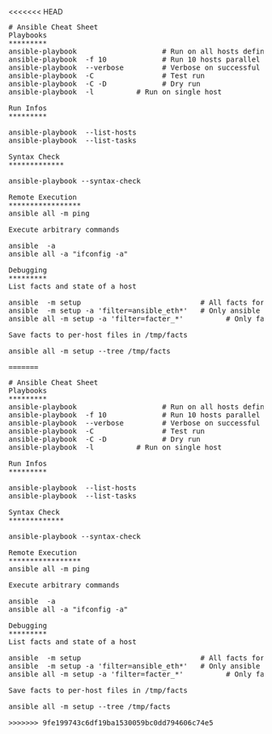 <<<<<<< HEAD
<pre>
# Ansible Cheat Sheet
Playbooks
*********
ansible-playbook <YAML>                   # Run on all hosts defined
ansible-playbook <YAML> -f 10             # Run 10 hosts parallel
ansible-playbook <YAML> --verbose         # Verbose on successful tasks
ansible-playbook <YAML> -C                # Test run
ansible-playbook <YAML> -C -D             # Dry run
ansible-playbook <YAML> -l <host>         # Run on single host

Run Infos
*********

ansible-playbook <YAML> --list-hosts
ansible-playbook <YAML> --list-tasks

Syntax Check
*************

ansible-playbook --syntax-check <YAML>

Remote Execution
*****************
ansible all -m ping

Execute arbitrary commands

ansible <hostgroup> -a <command>
ansible all -a "ifconfig -a"

Debugging
*********
List facts and state of a host

ansible <host> -m setup                            # All facts for one host
ansible <host> -m setup -a 'filter=ansible_eth*'   # Only ansible fact for one host
ansible all -m setup -a 'filter=facter_*'          # Only facter facts but for all hosts

Save facts to per-host files in /tmp/facts

ansible all -m setup --tree /tmp/facts

=======
<pre>
# Ansible Cheat Sheet
Playbooks
*********
ansible-playbook <YAML>                   # Run on all hosts defined
ansible-playbook <YAML> -f 10             # Run 10 hosts parallel
ansible-playbook <YAML> --verbose         # Verbose on successful tasks
ansible-playbook <YAML> -C                # Test run
ansible-playbook <YAML> -C -D             # Dry run
ansible-playbook <YAML> -l <host>         # Run on single host

Run Infos
*********

ansible-playbook <YAML> --list-hosts
ansible-playbook <YAML> --list-tasks

Syntax Check
*************

ansible-playbook --syntax-check <YAML>

Remote Execution
*****************
ansible all -m ping

Execute arbitrary commands

ansible <hostgroup> -a <command>
ansible all -a "ifconfig -a"

Debugging
*********
List facts and state of a host

ansible <host> -m setup                            # All facts for one host
ansible <host> -m setup -a 'filter=ansible_eth*'   # Only ansible fact for one host
ansible all -m setup -a 'filter=facter_*'          # Only facter facts but for all hosts

Save facts to per-host files in /tmp/facts

ansible all -m setup --tree /tmp/facts

>>>>>>> 9fe199743c6df19ba1530059bc0dd794606c74e5
</pre>